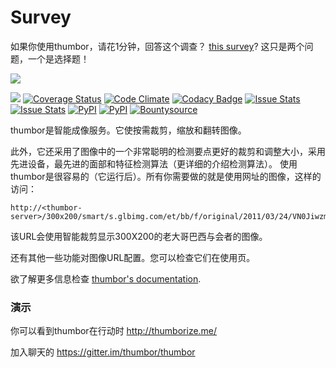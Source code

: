 # Survey

如果你使用thumbor，请花1分钟，回答这个调查？ [this survey](http://t.co/qPBLXJX0mi)? 这只是两个问题，一个是选择题！

[<img src="https://raw.github.com/thumbor/thumbor/master/logo-thumbor.png">](https://github.com/thumbor/thumbor)

[<img src="https://secure.travis-ci.org/thumbor/thumbor.png?branch=master">](http://travis-ci.org/thumbor/thumbor)
[![Coverage Status](https://coveralls.io/repos/thumbor/thumbor/badge.svg?branch=master&service=github)](https://coveralls.io/github/thumbor/thumbor?branch=master)
[![Code Climate](https://codeclimate.com/github/thumbor/thumbor/badges/gpa.svg)](https://codeclimate.com/github/thumbor/thumbor)
[![Codacy Badge](https://api.codacy.com/project/badge/373e13c719c0417f84f0d7d363c9d539)](https://www.codacy.com/app/heynemann/thumbor)
[![Issue Stats](http://issuestats.com/github/thumbor/thumbor/badge/pr)](http://issuestats.com/github/thumbor/thumbor)
[![Issue Stats](http://issuestats.com/github/thumbor/thumbor/badge/issue)](http://issuestats.com/github/thumbor/thumbor) 
[![PyPI](https://img.shields.io/pypi/v/thumbor.svg)](https://pypi.python.org/pypi/thumbor)
[![PyPI](https://img.shields.io/pypi/dm/thumbor.svg)](https://pypi.python.org/pypi/thumbor)
[![Bountysource](https://www.bountysource.com/badge/tracker?tracker_id=257692)](https://www.bountysource.com/trackers/257692-globocom-thumbor?utm_source=257692&utm_medium=shield&utm_campaign=TRACKER_BADGE)

thumbor是智能成像服务。它使按需裁剪，缩放和翻转图像。

此外，它还采用了图像中的一个非常聪明的检测要点更好的裁剪和调整大小，采用先进设备，最先进的面部和特征检测算法（更详细的介绍检测算法）。
使用thumbor是很容易的（它运行后）。所有你需要做的就是使用网址的图像，这样的访问：

```
http://<thumbor-server>/300x200/smart/s.glbimg.com/et/bb/f/original/2011/03/24/VN0JiwzmOw0b0lg.jpg
```

该URL会使用智能裁剪显示300X200的老大哥巴西与会者的图像。

还有其他一些功能对图像URL配置。您可以检查它们在使用页。

欲了解更多信息检查 [thumbor's
documentation](https://github.com/thumbor/thumbor/wiki "thumbor docs").

### 演示

你可以看到thumbor在行动时 http://thumborize.me/



加入聊天的 https://gitter.im/thumbor/thumbor
